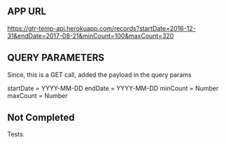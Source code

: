 ## APP URL

https://gtr-temp-api.herokuapp.com/records?startDate=2016-12-31&endDate=2017-08-21&minCount=100&maxCount=320

## QUERY PARAMETERS

Since, this is a GET call, added the payload in the query params

startDate = YYYY-MM-DD
endDate = YYYY-MM-DD
minCount = Number
maxCount = Number

## Not Completed
Tests.


